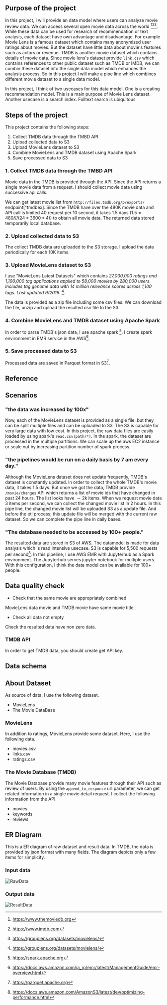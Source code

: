 ## Purpose of the project

In this project, I will provide an data model where users can analyze movie review data.
We can access several open movie data across the world [^tmdb][^imdb][^movielens].
While these data can be used for research of recommendation or text analysis, each dataset have own advantage and disadvantage.
For example Movie Lens is a famous dataset which contains many anonymized user ratings about movies. But the dataset have little data about movie's features such as actors or revenue.
TMDB is another movie dataset which contains details of movie data. Since movie lens's dataset provide `link.csv` which contains references to other public dataset such as TMDB or IMDB, we can combin these dataset into the single data model which enhances the analysis process. So in this project I will make a pipe line which combines different movie dataset to a single data model.

In this project, I think of two usecases for this data model. One is a creating recommendation model. This is a main purpose of Movie Lens dataset. Another usecase is a search index. Fulltext search is ubiquitous

## Steps of the project

This project contains the following steps:

1. Collect TMDB data through the TMBD API
2. Upload collected data to S3
3. Upload MovieLens dataset to S3
4. Combine MovieLens and TMDB dataset using Apache Spark
5. Save processed data to S3

### 1. Collect TMDB data through the TMBD API

Movie data in the TMDB is provided through the API.
Since the API returns a single movie data from a request.
I should collect movie data using successive api calls.

We can get latest movie list from `http://files.tmdb.org/p/exports/` endpoint[^tmdbex]. Since the TMDB have over the 480K movie data and API call is limited 40 request per 10 second, it takes 1.5 days ($1.5 \approx 480K/(24*3600*4)$) to obtain all movie data. The returned data stored temporarily local database.

### 2. Upload collected data to S3

The collect TMDB data are uploaded to the S3 storage. I upload the data periodically for each 10K items.

### 3. Upload MovieLens dataset to S3

I use "MovieLens Latest Datasets" which contains _27,000,000 ratings and 1,100,000 tag applications applied to 58,000 movies by 280,000 users. Includes tag genome data with 14 million relevance scores across 1,100 tags. Last updated 9/2018._ [^movielens].

The data is provided as a zip file including some csv files.
We can download the file, unzip and upload the resulted csv file to the S3.

### 4. Combine MovieLens and TMDB dataset using Apache Spark

In order to parse TMDB's json data, I use apache spark [^spark]. I create spark environment in EMR service in the AWS[^emr].

### 5. Save processed data to S3

Processed data are saved in Parquet format in S3[^parquet].

## Reference

[^tmdb]: https://www.themoviedb.org
[^imdb]: https://www.imdb.com
[^movielens]: https://grouplens.org/datasets/movielens/
[^tmbdex]: https://developers.themoviedb.org/3/getting-started/daily-file-exports
[^spark]: https://spark.apache.org
[^emr]: https://docs.aws.amazon.com/ja_jp/emr/latest/ManagementGuide/emr-overview.html
[^parquet]: https://parquet.apache.org

## Scenarios

### "the data was increased by 100x"

Now, each of the MovieLens dataset is provided as a single file, but they can be
split multiple files and can be uploaded to S3. The S3 is capable for very large data with low cost. In this project, the raw data files are easily loaded by using spark's `read.csv(path/*)`. In the spark, the dataset are processed in the multiple partitions. We can scale up the aws EC2 instance or scale out by increasing partition number of spark process.

### "the pipelines would be run on a daily basis by 7 am every day."

Although the MovieLens dataset does not update frequently, TMDB's dataset is constantly updated.
In order to collect the whole TMDB's movie data, it takes 1.5 days. But once we got the data, TMDB provide `/movie/changes` API which returns a list of movie ids that have changed in past 24 hours.
The list looks have $\sim 2k$ items. When we request movie data 3 items per second, we can collect the changed movie list in 2 hours.
In this pipe line, the changed movie list will be uploaded S3 as a update file. And before the etl process, this update file will be merged with the current raw dataset. So we can complete the pipe line in daily bases.

### "The database needed to be accessed by 100+ people."

The resulted data are stored in S3 of AWS. The datamodel is made for data analysis which is read intensive usecase. S3 is capable for 5,500 requests per second[^s3spec].
In this pipeline, I use AWS EMR with Jupyterhub as a Spark environment. The Jupyterhub serves jupyter notebook for multiple users. With this configuration, I think the data model can be available for 100+ people.

[^s3spec]: https://docs.aws.amazon.com/AmazonS3/latest/dev/optimizing-performance.html
[^jupyhub]: https://jupyterhub.readthedocs.io/en/stable/

## Data quality check

- Check that the same movie are appropriately combined

MovieLens data movie and TMDB movie have same movie title

- Check all data not empty

Check the resulted data have non zero data.

### TMDB API

In order to get TMDB data, you should create get API key.

## Data schema

## About Dataset

As source of data, I use the following dataset.

- MovieLens
- The Movie DataBase

### MovieLens

In addition to ratings, MovieLens provide some dataset.
Here, I use the following data.

- movies.csv
- links.csv
- ratings.csv

### The Movie Database (TMDB)

The Movie Database provide many movie features through their API such as review of users. By using the `append_to_response` url parameter, we can get related information in a single movie detail request.
I collect the following information from the API.

- movies
- keywords
- reviews

## ER Diagram

This is a ER diagram of raw dataset and result data.
In TMDB, the data is provided by json format with many fields.
The diagram depicts only a few items for simplicity.

### Input data

![RawData](./ER_RawData.png)

### Output data

![ResultData](./ER_ResultData.png)
